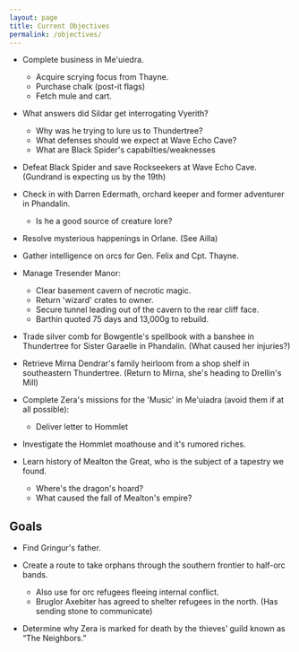 ```yaml
---
layout: page
title: Current Objectives
permalink: /objectives/
---
```

- Complete business in Me'uiedra.
  - Acquire scrying focus from Thayne.
  - Purchase chalk (post-it flags)
  - Fetch mule and cart.

- What answers did Sildar get interrogating Vyerith?
    - Why was he trying to lure us to Thundertree? 
    - What defenses should we expect at Wave Echo Cave?
    - What are Black Spider's capabilties/weaknesses

- Defeat Black Spider and save Rockseekers at Wave Echo Cave. (Gundrand is expecting us by the 19th)
  
- Check in with Darren Edermath, orchard keeper and former adventurer in Phandalin. 
  - Is he a good source of creature lore?
  
- Resolve mysterious happenings in Orlane. (See Ailla)

- Gather intelligence on orcs for Gen. Felix and Cpt. Thayne.

- Manage Tresender Manor: 
  - Clear basement cavern of necrotic magic.
  - Return 'wizard' crates to owner.
  - Secure tunnel leading out of the cavern to the rear cliff face.
  - Barthin quoted 75 days and 13,000g to rebuild.

- Trade silver comb for Bowgentle's spellbook with a banshee in Thundertree for Sister Garaelle in Phandalin. (What caused her injuries?)

- Retrieve Mirna Dendrar's family heirloom from a shop shelf in southeastern Thundertree. (Return to Mirna, she's heading to Drellin's Mill)

- Complete Zera's missions for the 'Music' in Me'uiadra (avoid them if at all possible):
  - Deliver letter to Hommlet

- Investigate the Hommlet moathouse and it's rumored riches.

- Learn history of Mealton the Great, who is the subject of a tapestry we found.
  - Where's the dragon's hoard?
  - What caused the fall of Mealton's empire?

## Goals

- Find Gringur's father.

- Create a route to take orphans through the southern frontier to half-orc bands.
  - Also use for orc refugees fleeing internal conflict.
  - Bruglor Axebiter has agreed to shelter refugees in the north. (Has sending stone to communicate)

- Determine why Zera is marked for death by the thieves’ guild known as “The Neighbors.”
